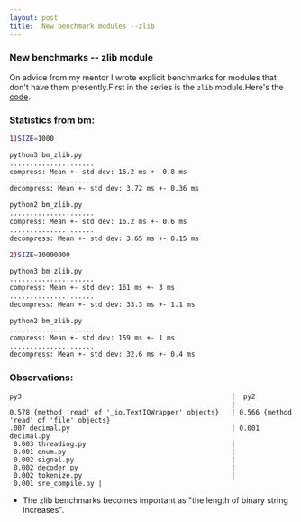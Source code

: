 ```yaml
---
layout: post
title:  New benchmark modules --zlib
---
```


### New benchmarks -- zlib module

On advice from my mentor I wrote explicit benchmarks for modules that don't have them presently.First in the series is the `zlib` module.Here's the [code](https://github.com/bhavishyagopesh/gsoc_2017/blob/master/new_benchmarks/bm_zlib.py).

### Statistics from bm:
```bash
1)SIZE=1000

python3 bm_zlib.py
.....................
compress: Mean +- std dev: 16.2 ms +- 0.8 ms
.....................
decompress: Mean +- std dev: 3.72 ms +- 0.36 ms

python2 bm_zlib.py
.....................
compress: Mean +- std dev: 16.2 ms +- 0.6 ms
.....................
decompress: Mean +- std dev: 3.65 ms +- 0.15 ms

2)SIZE=10000000

python3 bm_zlib.py
.....................
compress: Mean +- std dev: 161 ms +- 3 ms
.....................
decompress: Mean +- std dev: 33.3 ms +- 1.1 ms

python2 bm_zlib.py
.....................
compress: Mean +- std dev: 159 ms +- 1 ms
.....................
decompress: Mean +- std dev: 32.6 ms +- 0.4 ms
```

### Observations:
```text
py3                                                    |  py2
                                                       |
0.578 {method 'read' of '_io.TextIOWrapper' objects}   | 0.566 {method 'read' of 'file' objects}
.007 decimal.py                                        | 0.001 decimal.py
 0.003 threading.py                                    |          
 0.001 enum.py                                         |
 0.002 signal.py                                       |
 0.002 decoder.py                                      |
 0.002 tokenize.py                                     |   
 0.001 sre_compile.py |
```
- The zlib benchmarks becomes important as "the length of binary string increases".
